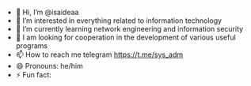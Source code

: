 - 👋 Hi, I’m @isaideaa
- 👀 I’m interested in everything related to information technology
- 🌱 I’m currently learning network engineering and information security
- 💞️ I am looking for cooperation in the development of various useful programs 
- 📫 How to reach me telegram https://t.me/sys_adm
- 😄 Pronouns: he/him
- ⚡ Fun fact: 

<!---
isaideaa/isaideaa is a ✨ special ✨ repository because its `README.md` (this file) appears on your GitHub profile.
You can click the Preview link to take a look at your changes.
--->
